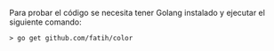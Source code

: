 Para probar el código se necesita tener Golang instalado y ejecutar el siguiente comando:

```
> go get github.com/fatih/color
```